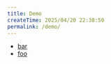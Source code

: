 ```yaml
---
title: Demo
createTime: 2025/04/20 22:38:50
permalink: /demo/
---
```


- [bar](./bar.md)
- [foo](./foo.md)
